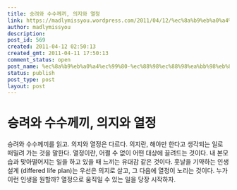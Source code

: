 ```yaml
---
title: 승려와 수수께끼, 의지와 열정
link: https://madlymissyou.wordpress.com/2011/04/12/%ec%8a%b9%eb%a0%a4%ec%99%80-%ec%88%98%ec%88%98%ea%bb%98%eb%81%bc-%ec%9d%98%ec%a7%80%ec%99%80-%ec%97%b4%ec%a0%95/
author: madlymissyou
description: 
post_id: 569
created: 2011-04-12 02:50:13
created_gmt: 2011-04-11 17:50:13
comment_status: open
post_name: %ec%8a%b9%eb%a0%a4%ec%99%80-%ec%88%98%ec%88%98%ea%bb%98%eb%81%bc-%ec%9d%98%ec%a7%80%ec%99%80-%ec%97%b4%ec%a0%95
status: publish
post_type: post
layout: post
---
```


# 승려와 수수께끼, 의지와 열정

승려와 수수께끼를 읽고. 의지와 열정은 다르다. 의지란, 해야만 한다고 생각되는 일로 떠밀려 가는 것을 말한다. 열정이란, 어쩔 수 없이 어떤 대상에 끌려드는 것이다. 내 본모습과 맞아떨어지는 일을 하고 있을 때 느끼는 유대감 같은 것이다. 훗날을 기약하는 인생 설계 (differed life plan)는 우선은 의지로 살고, 그 다음에 열정이 노리는 것이다. 누가 이런 인생을 원할까? 열정으로 움직일 수 있는 일을 당장 시작하자.